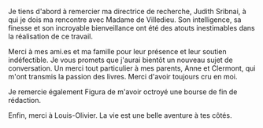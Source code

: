 Je tiens d'abord à remercier ma directrice de recherche, Judith Sribnai, à qui je dois ma rencontre avec Madame de Villedieu. Son intelligence, sa finesse et son incroyable bienveillance ont été des atouts inestimables dans la réalisation de ce travail. 

Merci à mes ami.es et ma famille pour leur présence et leur soutien indéfectible. Je vous promets que j'aurai bientôt un nouveau sujet de conversation. Un merci tout particulier à mes parents, Anne et Clermont, qui m'ont transmis la passion des livres. Merci d'avoir toujours cru en moi. 

Je remercie également Figura de m'avoir octroyé une bourse de fin de rédaction. 

Enfin, merci à Louis-Olivier. La vie est une belle aventure à tes côtés. 